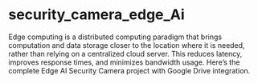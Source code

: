 # security_camera_edge_Ai
Edge computing is a distributed computing paradigm that brings computation and data storage closer to the location where it is needed, rather than relying on a centralized cloud server. This reduces latency, improves response times, and minimizes bandwidth usage. Here’s the complete Edge AI Security Camera project with Google Drive integration. 
